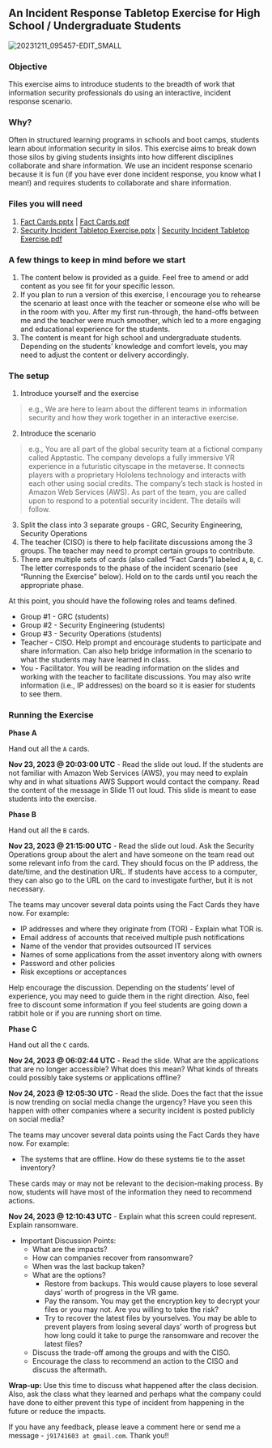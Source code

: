 ## An Incident Response Tabletop Exercise for High School / Undergraduate Students

![20231211_095457-EDIT_SMALL](https://github.com/jian-me/education/assets/94001429/7dc1c56b-f475-4a33-a7aa-72240ab1588c)

### Objective

This exercise aims to introduce students to the breadth of work that information security professionals do using an interactive, incident response scenario. 

### Why?

Often in structured learning programs in schools and boot camps, students learn about information security in silos. This exercise aims to break down those silos by giving students insights into how different disciplines collaborate and share information. We use an incident response scenario because it is fun (if you have ever done incident response, you know what I mean!) and requires students to collaborate and share information.

### Files you will need

1. [Fact Cards.pptx](https://github.com/jian-me/education/blob/main/incident-response/Fact%20Cards.pptx) | [Fact Cards.pdf](https://github.com/jian-me/education/blob/main/incident-response/Fact%20Cards.pdf)
1. [Security Incident Tabletop Exercise.pptx](https://github.com/jian-me/education/blob/main/incident-response/Security%20Incident%20Tabletop%20Exercise.pptx) | [Security Incident Tabletop Exercise.pdf](https://github.com/jian-me/education/blob/main/incident-response/Security%20Incident%20Tabletop%20Exercise.pdf)

### A few things to keep in mind before we start

1. The content below is provided as a guide. Feel free to amend or add content as you see fit for your specific lesson. 
1. If you plan to run a version of this exercise, I encourage you to rehearse the scenario at least once with the teacher or someone else who will be in the room with you. After my first run-through, the hand-offs between me and the teacher were much smoother, which led to a more engaging and educational experience for the students.
1. The content is meant for high school and undergraduate students. Depending on the students’ knowledge and comfort levels, you may need to adjust the content or delivery accordingly.

### The setup

1. Introduce yourself and the exercise 
> e.g., We are here to learn about the different teams in information security and how they work together in an interactive exercise.
2. Introduce the scenario
> e.g., You are all part of the global security team at a fictional company called Apptastic. The company develops a fully immersive VR experience in a futuristic cityscape in the metaverse. It connects players with a proprietary Hololens technology and interacts with each other using social credits. The company’s tech stack is hosted in Amazon Web Services (AWS). As part of the team, you are called upon to respond to a potential security incident. The details will follow.
3. Split the class into 3 separate groups - GRC, Security Engineering, Security Operations
4. The teacher (CISO) is there to help facilitate discussions among the 3 groups. The teacher may need to prompt certain groups to contribute.
5. There are multiple sets of cards (also called “Fact Cards”) labeled `A`, `B`, `C`. The letter corresponds to the phase of the incident scenario (see “Running the Exercise” below). Hold on to the cards until you reach the appropriate phase.

At this point, you should have the following roles and teams defined.

* Group #1 - GRC (students)
* Group #2 - Security Engineering (students)
* Group #3 - Security Operations (students)
* Teacher - CISO. Help prompt and encourage students to participate and share information. Can also help bridge information in the scenario to what the students may have learned in class.
* You - Facilitator. You will be reading information on the slides and working with the teacher to facilitate discussions. You may also write information (i.e., IP addresses) on the board so it is easier for students to see them.

### Running the Exercise

**Phase A**

Hand out all the `A` cards.

**Nov 23, 2023 @ 20:03:00 UTC** - Read the slide out loud. If the students are not familiar with Amazon Web Services (AWS), you may need to explain why and in what situations AWS Support would contact the company. Read the content of the message in Slide 11 out loud. This slide is meant to ease students into the exercise.

**Phase B**

Hand out all the `B` cards.

**Nov 23, 2023 @ 21:15:00 UTC** - Read the slide out loud. Ask the Security Operations group about the alert and have someone on the team read out some relevant info from the card. They should focus on the IP address, the date/time, and the destination URL. If students have access to a computer, they can also go to the URL on the card to investigate further, but it is not necessary.

The teams may uncover several data points using the Fact Cards they have now. For example:

* IP addresses and where they originate from (TOR) - Explain what TOR is.
* Email address of accounts that received multiple push notifications
* Name of the vendor that provides outsourced IT services
* Names of some applications from the asset inventory along with owners
* Password and other policies
* Risk exceptions or acceptances

Help encourage the discussion. Depending on the students’ level of experience, you may need to guide them in the right direction. Also, feel free to discount some information if you feel students are going down a rabbit hole or if you are running short on time.

**Phase C**

Hand out all the `C` cards.

**Nov 24, 2023 @ 06:02:44 UTC** - Read the slide. What are the applications that are no longer accessible? What does this mean? What kinds of threats could possibly take systems or applications offline?

**Nov 24, 2023 @ 12:05:30 UTC** - Read the slide. Does the fact that the issue is now trending on social media change the urgency? Have you seen this happen with other companies where a security incident is posted publicly on social media?

The teams may uncover several data points using the Fact Cards they have now. For example:

* The systems that are offline. How do these systems tie to the asset inventory?

These cards may or may not be relevant to the decision-making process. By now, students will have most of the information they need to recommend actions.

**Nov 24, 2023 @ 12:10:43 UTC** - Explain what this screen could represent. Explain ransomware.

* Important Discussion Points:
  * What are the impacts?
  * How can companies recover from ransomware?
  * When was the last backup taken?
  * What are the options?
    * Restore from backups. This would cause players to lose several days’ worth of progress in the VR game.
    * Pay the ransom. You may get the encryption key to decrypt your files or you may not. Are you willing to take the risk?
    * Try to recover the latest files by yourselves. You may be able to prevent players from losing several days’ worth of progress but how long could it take to purge the ransomware and recover the latest files?
  * Discuss the trade-off among the groups and with the CISO.
  * Encourage the class to recommend an action to the CISO and discuss the aftermath.

**Wrap-up:** Use this time to discuss what happened after the class decision. Also, ask the class what they learned and perhaps what the company could have done to either prevent this type of incident from happening in the future or reduce the impacts.

If you have any feedback, please leave a comment here or send me a message - `j91741603 at gmail.com`. Thank you!!
